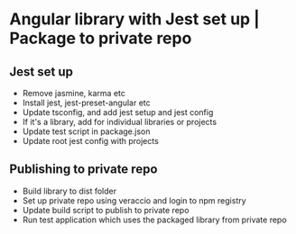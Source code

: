 # Angular library with Jest set up | Package to private repo

## Jest set up

* Remove jasmine, karma etc
* Install jest, jest-preset-angular etc
* Update tsconfig, and add jest setup and jest config
* If it's a library, add for individual libraries or projects
* Update test script in package.json
* Update root jest config with projects

## Publishing to private repo

* Build library to dist folder
* Set up private repo using veraccio and login to npm registry
* Update build script to publish to private repo
* Run test application which uses the packaged library from private repo
